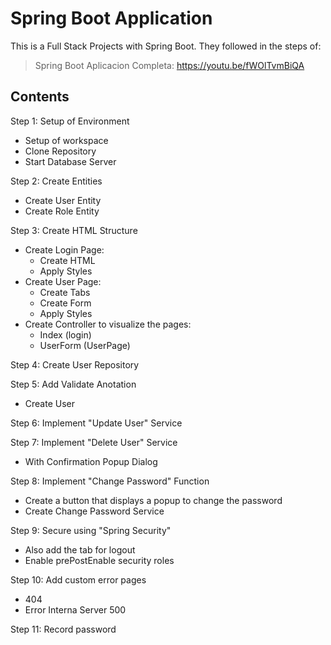 # Spring Boot Application
This is a Full Stack Projects with Spring Boot. They followed in the steps of:
 > Spring Boot Aplicacion Completa: https://youtu.be/fWOlTvmBiQA

## Contents
Step 1: Setup of Environment
- Setup of workspace
- Clone Repository
- Start Database Server

Step 2: Create Entities
- Create User Entity
- Create Role Entity
	
Step 3: Create HTML Structure
- Create Login Page:
    - Create HTML
    - Apply Styles
- Create User Page:
    - Create Tabs
    - Create Form
    - Apply Styles
- Create Controller to visualize the pages:
    - Index (login)
    - UserForm (UserPage)

Step 4: Create User Repository

Step 5: Add Validate Anotation
- Create User

Step 6: Implement "Update User" Service

Step 7: Implement "Delete User" Service
- With Confirmation Popup Dialog

Step 8: Implement "Change Password" Function
- Create a button that displays a popup to change the password
- Create Change Password Service

Step 9: Secure using "Spring Security"
- Also add the tab for logout
- Enable prePostEnable security roles

Step 10: Add custom error pages
- 404
- Error Interna Server 500

Step 11: Record password